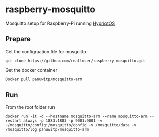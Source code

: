 # raspberry-mosquitto
Mosquitto setup for Raspberry-Pi running [HypriotOS](https://blog.hypriot.com/post/releasing-HypriotOS-1-0/)

## Prepare

Get the configruation file for mosquitto
```
git clone https://github.com/realloser/raspberry-mosquitto.git
```

Get the docker container
```
Docker pull panuwitp/mosquitto-arm
```


## Run
From the root folder run
```
docker run -it -d --hostname mosquitto-arm --name mosquitto-arm --restart always -p 1883:1883 -p 9001:9001 -v ~/mosquitto/config:/mosquitto/config -v /mosquitto/data -v /mosquitto/log panuwitp/mosquitto-arm
```
